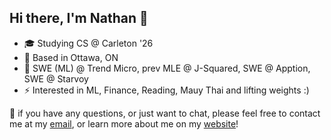 ## Hi there, I'm Nathan 👋


- 🎓 Studying CS @ Carleton '26
- 🏢 Based in Ottawa, ON
- 🧰 SWE (ML) @ Trend Micro, prev MLE @ J-Squared, SWE @ Apption, SWE @ Starvoy
- ⚡ Interested in ML, Finance, Reading, Mauy Thai and lifting weights :)

📩 if you have any questions, or just want to chat, please feel free to contact me at my [email](mailto:elkhourynathan@gmail.com), or learn more about me on my [website](https://elkhourynathan.github.io/personal_website/)!
